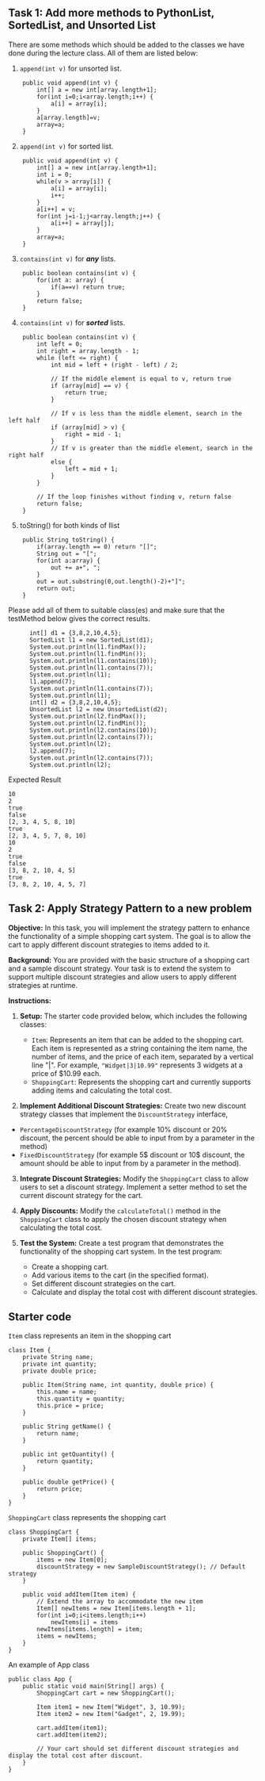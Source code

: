 ## **Task 1: Add more methods to PythonList, SortedList, and Unsorted List**

There are some methods which should be added to the classes we have done during the lecture class. All of them are listed below:

1. `append(int v)` for unsorted list.
```
    public void append(int v) {
        int[] a = new int[array.length+1];
        for(int i=0;i<array.length;i++) {
            a[i] = array[i];
        }
        a[array.length]=v;
        array=a;
    }
```
2. `append(int v)` for sorted list.
```
    public void append(int v) {
        int[] a = new int[array.length+1];
        int i = 0;
        while(v > array[i]) {
            a[i] = array[i];
            i++;
        }
        a[i++] = v;
        for(int j=i-1;j<array.length;j++) {
            a[i++] = array[j];
        }
        array=a;
    }   
```
3. `contains(int v)` for ***any*** lists.
```
    public boolean contains(int v) {
        for(int a: array) {
            if(a==v) return true;
        }
        return false;
    }
```
4. `contains(int v)` for ***sorted*** lists.
```
    public boolean contains(int v) {
        int left = 0;
        int right = array.length - 1;
        while (left <= right) {
            int mid = left + (right - left) / 2;

            // If the middle element is equal to v, return true
            if (array[mid] == v) {
                return true;
            }

            // If v is less than the middle element, search in the left half
            if (array[mid] > v) {
                right = mid - 1;
            }
            // If v is greater than the middle element, search in the right half
            else {
                left = mid + 1;
            }
        }

        // If the loop finishes without finding v, return false
        return false;
    }
```
5. toString() for both kinds of llist
```
    public String toString() {
        if(array.length == 0) return "[]";
        String out = "[";
        for(int a:array) {
            out += a+", ";
        }
        out = out.substring(0,out.length()-2)+"]";
        return out;
    }
```
Please add all of them to suitable class(es) and make sure that the testMethod below gives the correct results.

```
      int[] d1 = {3,8,2,10,4,5};
      SortedList l1 = new SortedList(d1);
      System.out.println(l1.findMax());
      System.out.println(l1.findMin());
      System.out.println(l1.contains(10));
      System.out.println(l1.contains(7));
      System.out.println(l1);
      l1.append(7);
      System.out.println(l1.contains(7));
      System.out.println(l1);
      int[] d2 = {3,8,2,10,4,5};
      UnsortedList l2 = new UnsortedList(d2);
      System.out.println(l2.findMax());
      System.out.println(l2.findMin());
      System.out.println(l2.contains(10));
      System.out.println(l2.contains(7));
      System.out.println(l2);
      l2.append(7);
      System.out.println(l2.contains(7));
      System.out.println(l2);
```
Expected Result
```
10
2
true
false
[2, 3, 4, 5, 8, 10]
true
[2, 3, 4, 5, 7, 8, 10]
10
2
true
false
[3, 8, 2, 10, 4, 5]
true
[3, 8, 2, 10, 4, 5, 7]
```

## **Task 2: Apply Strategy Pattern to a new problem**

**Objective:** In this task, you will implement the strategy pattern to enhance the functionality of a simple shopping cart system. The goal is to allow the cart to apply different discount strategies to items added to it.

**Background:** You are provided with the basic structure of a shopping cart and a sample discount strategy. Your task is to extend the system to support multiple discount strategies and allow users to apply different strategies at runtime.

**Instructions:**

1. **Setup:** The starter code provided below, which includes the following classes:
   - `Item`: Represents an item that can be added to the shopping cart. Each item is represented as a string containing the item name, the number of items, and the price of each item, separated by a vertical line "|". For example, `"Widget|3|10.99"` represents 3 widgets at a price of $10.99 each.
   - `ShoppingCart`: Represents the shopping cart and currently supports adding items and calculating the total cost.

2. **Implement Additional Discount Strategies:** Create two new discount strategy classes that implement the `DiscountStrategy` interface,
  * `PercentageDiscountStrategy` (for example 10% discount or 20% discount, the percent should be able to input from by a parameter in the method)
  *  `FixedDiscountStrategy` (for example 5$ discount or 10$ discount, the amount should be able to input from by a parameter in the method).

3. **Integrate Discount Strategies:** Modify the `ShoppingCart` class to allow users to set a discount strategy. Implement a setter method to set the current discount strategy for the cart.

4. **Apply Discounts:** Modify the `calculateTotal()` method in the `ShoppingCart` class to apply the chosen discount strategy when calculating the total cost.

5. **Test the System:** Create a test program that demonstrates the functionality of the shopping cart system. In the test program:
   - Create a shopping cart.
   - Add various items to the cart (in the specified format).
   - Set different discount strategies on the cart.
   - Calculate and display the total cost with different discount strategies.

## **Starter code**


`Item` class represents an item in the shopping cart
```
class Item {
    private String name;
    private int quantity;
    private double price;

    public Item(String name, int quantity, double price) {
        this.name = name;
        this.quantity = quantity;
        this.price = price;
    }

    public String getName() {
        return name;
    }

    public int getQuantity() {
        return quantity;
    }

    public double getPrice() {
        return price;
    }
}
```

`ShoppingCart` class represents the shopping cart

```
class ShoppingCart {
    private Item[] items;

    public ShoppingCart() {
        items = new Item[0];
        discountStrategy = new SampleDiscountStrategy(); // Default strategy
    }

    public void addItem(Item item) {
        // Extend the array to accommodate the new item
        Item[] newItems = new Item[items.length + 1];
        for(int i=0;i<items.length;i++)
            newItems[i] = items
        newItems[items.length] = item;
        items = newItems;
    }
}
```
An example of App class
```
public class App {
    public static void main(String[] args) {
        ShoppingCart cart = new ShoppingCart();

        Item item1 = new Item("Widget", 3, 10.99);
        Item item2 = new Item("Gadget", 2, 19.99);

        cart.addItem(item1);
        cart.addItem(item2);

        // Your cart should set different discount strategies and display the total cost after discount.
    }
}
```
